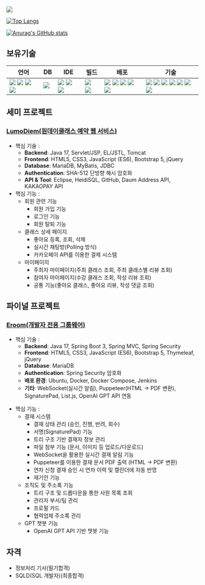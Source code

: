 
<img src="https://capsule-render.vercel.app/api?type=waving&color=timeGradient&height=200&section=header&animation=fadeIn&fontAlignY=40&text=안녕하세요.%20강성관입니다.&fontSize=60" />

[![Top Langs](https://github-readme-stats.vercel.app/api/top-langs/?username=devkskg)](https://github.com/anuraghazra/github-readme-stats)

[![Anurag's GitHub stats](https://github-readme-stats.vercel.app/api?username=devkskg&theme=merko&theme=transparent)](https://github.com/anuraghazra/github-readme-stats)

## 보유기술
| 언어 | DB | IDE | 빌드 | 배포 | 기술 |
| --- | --- | --- | --- | --- | --- |
|<img src="https://img.shields.io/badge/java-%23ED8B00.svg?style=flat-square&logo=openjdk&logoColor=white">&nbsp;<img src="https://img.shields.io/badge/html5-%23E34F26.svg?style=flat-square&logo=html5&logoColor=white">&nbsp;<img src="https://img.shields.io/badge/css3-%231572B6.svg?style=flat-square&logo=css3&logoColor=white">&nbsp;<img src="https://img.shields.io/badge/javascript-%23323330.svg?style=flat-square&logo=javascript&logoColor=%23F7DF1E">|<img src="https://img.shields.io/badge/MariaDB-003545?style=flat-square&logo=mariadb&logoColor=white">&nbsp;|<img src="https://img.shields.io/badge/IntelliJIDEA-000000.svg?style=flat-square&logo=intellij-idea&logoColor=white">&nbsp;<img src="https://img.shields.io/badge/Eclipse-FE7A16.svg?style=flat-square&logo=Eclipse&logoColor=white">&nbsp;<img src="https://img.shields.io/badge/Visual%20Studio%20Code-0078d7.svg?style=flat-square&logo=visual-studio-code&logoColor=white">|<img src="https://img.shields.io/badge/Apache%20Maven-C71A36?style=flat-square&logo=Apache%20Maven&logoColor=white">&nbsp;<img src="https://img.shields.io/badge/Gradle-02303A.svg?style=flat-square&logo=Gradle&logoColor=white">|<img src="https://img.shields.io/badge/apache%20tomcat-%23F8DC75.svg?style=flat-square&logo=apache-tomcat&logoColor=black">&nbsp;<img src="https://img.shields.io/badge/AWS-%23FF9900.svg?style=flat-square&logo=amazon-aws&logoColor=white">&nbsp;<img src="https://img.shields.io/badge/docker-%230db7ed.svg?style=flat-square&logo=docker&logoColor=white">&nbsp;<img src="https://img.shields.io/badge/jenkins-%232C5263.svg?style=flat-square&logo=jenkins&logoColor=white">&nbsp;<img src="https://img.shields.io/badge/github-%23121011.svg?style=flat-square&logo=github&logoColor=white">|<img src="https://img.shields.io/badge/spring-%236DB33F.svg?style=flat-square&logo=spring&logoColor=white">&nbsp;<img src="https://img.shields.io/badge/spring%20boot-%236DB33F.svg?style=flat-square&logo=springboot&logoColor=white">&nbsp;<img src="https://img.shields.io/badge/Mybatis-181717.svg?style=flat-square&logo=Mybatis&logoColor=white">&nbsp;<img src="https://img.shields.io/badge/jquery-%230769AD.svg?style=flat-square&logo=jquery&logoColor=white">&nbsp;<img src="https://img.shields.io/badge/bootstrap-%238511FA.svg?style=flat-square&logo=bootstrap&logoColor=white">&nbsp;<img src="https://img.shields.io/badge/JSP-3776AB.svg?style=flat-square&logo=JSP&logoColor=white">&nbsp;<img src="https://img.shields.io/badge/JSON-3776AB.svg?style=flat-square&logo=JSON&logoColor=white">|

## 세미 프로젝트
### [LumoDiem(원데이클래스 예약 웹 서비스)](https://github.com/devkskg/LumoDiem)
* 핵심 기술 :
  - **Backend**: Java 17, Servlet/JSP, EL/JSTL, Tomcat
  - **Frontend**: HTML5, CSS3, JavaScript (ES6), Bootstrap 5, jQuery
  - **Database**: MariaDB, MyBatis, JDBC
  - **Authentication**: SHA-512 단방향 해시 암호화
  - **API & Tool**: Eclipse, HeidiSQL, GitHub, Daum Address API, KAKAOPAY API
* 핵심 기능 :
  - 회원 관련 기능
      - 회원 가입 기능
      - 로그인 기능
      - 회원 탈퇴 기능
  - 클래스 상세 페이지
      - 좋아요 등록, 조회, 삭제
      - 실시간 채팅방(Polling 방식)
      - 카카오페이 API를 이용한 결제 시스템
  - 마이페이지
      - 주최자 마이페이지(주최 클래스 조회, 주최 클래스별 리뷰 조회)
      - 참여자 마이페이지(수강 클래스 조회, 작성 리뷰 조회)
      - 공통 기능(좋아요 클래스, 좋아요 리뷰, 작성 댓글 조회)

  
## 파이널 프로젝트
### [Eroom(개발자 전용 그룹웨어)](https://github.com/devkskg/Eroom)
* 핵심 기술 :
  - **Backend**: Java 17, Spring Boot 3, Spring MVC, Spring Security
  - **Frontend**: HTML5, CSS3, JavaScript (ES6), Bootstrap 5, Thymeleaf, jQuery
  - **Database**: MariaDB
  - **Authentication**: Spring Security 암호화
  - **배포 환경**: Ubuntu, Docker, Docker Compose, Jenkins
  - **기타**: WebSocket(실시간 알림), Puppeteer(HTML → PDF 변환), SignaturePad, List.js, OpenAI GPT API 연동

- 핵심 기능 :
  - 결재 시스템
    - 결재 상태 관리 (승인, 진행, 반려, 회수)
    - 서명(SignaturePad) 기능
    - 트리 구조 기반 결재자 정보 관리
    - 파일 첨부 기능 (문서, 이미지 등 업로드/다운로드)
    - WebSocket을 활용한 실시간 결재 알림 기능
    - Puppeteer를 이용한 결재 문서 PDF 출력 (HTML → PDF 변환)
    - 연차 신청 결재 승인 시 연차 이력 및 캘린더에 자동 반영
    - 재기안 기능
  - 조직도 및 주소록 기능
    - 트리 구조 및 드롭다운을 통한 사원 목록 조회
    - 관리자 부서/팀 관리
    - 프로필 카드
    - 협력업체 주소록 관리
  - GPT 챗봇 기능
    - OpenAI GPT API 기반 챗봇 기능


## 자격
* 정보처리 기사(필기합격)
* SQLD(SQL 개발자)(최종합격)
  
